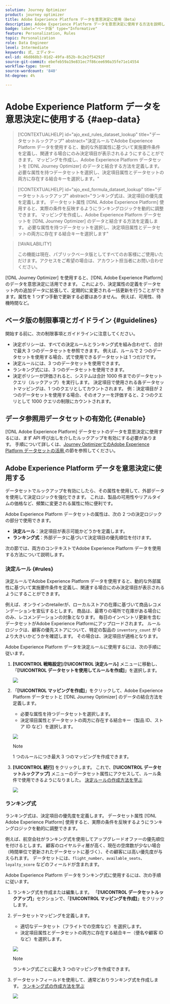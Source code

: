 ```yaml
---
solution: Journey Optimizer
product: journey optimizer
title: Adobe Experience Platform データを意思決定に使用（Beta）
description: Adobe Experience Platform データを意思決定に使用する方法を説明します。
badge: label="ベータ版" type="Informative"
feature: Personalization, Rules
topic: Personalization
role: Data Engineer
level: Intermediate
keywords: 式, エディター
exl-id: 46d868b3-01d2-49fa-852b-8c2e2f54292f
source-git-commit: ebefeb59a19e831ec7f86cee690a35fe71e14554
workflow-type: tm+mt
source-wordcount: '840'
ht-degree: 4%

---
```


# Adobe Experience Platform データを意思決定に使用する {#aep-data}

>[!CONTEXTUALHELP]
>id="ajo_exd_rules_dataset_lookup"
>title="データセットルックアップ"
>abstract="決定ルールでAdobe Experience Platform データを使用すると、動的な外部属性に基づいて実施要件条件を定義し、関連する場合にのみ決定項目が表示されるようにすることができます。 マッピングを作成し、Adobe Experience Platform データセットを [!DNL Journey Optimizer] のデータと結合する方法を定義します。 必要な属性を持つデータセットを選択し、決定項目属性とデータセットの両方に存在する結合キーを選択します。"

>[!CONTEXTUALHELP]
>id="ajo_exd_formula_dataset_lookup"
>title="データセットルックアップ"
>abstract="ランキング式は、決定項目の優先度を定義します。 データセット属性 [!DNL Adobe Experience Platform] 使用すると、実際の条件を反映するようにランキングロジックを動的に調整できます。 マッピングを作成し、Adobe Experience Platform データセットを [!DNL Journey Optimizer] のデータと結合する方法を定義します。 必要な属性を持つデータセットを選択し、決定項目属性とデータセットの両方に存在する結合キーを選択します"

>[!AVAILABILITY]
>
>この機能は現在、パブリックベータ版としてすべてのお客様にご使用いただけます。アクセスをご希望の場合は、アカウント担当者にお問い合わせください。

[!DNL Journey Optimizer] を使用すると、[!DNL Adobe Experience Platform] のデータを意思決定に活用できます。 これにより、決定属性の定義をデータセット内の追加データに拡張して、定期的に変更される一括更新を行うことができます。属性を 1 つずつ手動で更新する必要はありません。 例えば、可用性、待機時間など。

## ベータ版の制限事項とガイドライン {#guidelines}

開始する前に、次の制限事項とガイドラインに注意してください。

* 決定ポリシーは、すべての決定ルールとランキング式を組み合わせて、合計で最大 3 つのデータセットを参照できます。 例えば、ルールで 2 つのデータセットを使用する場合、式で使用できるデータセットは 1 つだけです。
* 決定ルールには、3 つのデータセットを使用できます。
* ランキング式には、3 つのデータセットを使用できます。
* 決定ポリシーが評価されると、システムは合計 1000 件までのデータセットクエリ（ルックアップ）を実行します。 決定項目で使用される各データセットマッピングは、1 つのクエリとしてカウントされます。 例：決定項目が 2 つのデータセットを使用する場合、そのオファーを評価すると、2 つのクエリとして 1000 クエリの制限にカウントされます。

## データ参照用データセットの有効化 {#enable}

[!DNL Adobe Experience Platform] データセットのデータを意思決定に使用するには、まず API 呼び出しを介したルックアップを有効にする必要があります。 手順について詳しくは、[Journey OptimizerでのAdobe Experience Platform データセットの活用 ](../data/lookup-aep-data.md) の節を参照してください。

## Adobe Experience Platform データを意思決定に使用する

データセットでルックアップを有効にしたら、その属性を使用して、外部データを使用して決定ロジックを強化できます。 これは、製品の可用性やリアルタイムの価格など、頻繁に変更される属性に特に便利です。

Adobe Experience Platform データセットの属性は、次の 2 つの決定ロジックの部分で使用できます。

* **決定ルール**：決定項目が表示可能かどうかを定義します。
* **ランキング式**：外部データに基づいて決定項目の優先順位を付けます。

次の節では、両方のコンテキストでAdobe Experience Platform データを使用する方法について説明します。

### 決定ルール {#rules}

決定ルールでAdobe Experience Platform データを使用すると、動的な外部属性に基づいて実施要件条件を定義し、関連する場合にのみ決定項目が表示されるようにすることができます。

例えば、オンラインのretailerが、ローカルストアの在庫に基づいて商品レコメンデーションを宣伝するとします。 商品は、最寄りの場所で在庫がある場合にのみ、レコメンデーションの対象となります。 毎日のインベントリ更新を含むデータセットがAdobe Experience Platformにアップロードされます。 ルールロジックは、顧客の優先ストアについて、特定の製品の `inventory_count` が 0 より大きいかどうかを確認します。 その場合は、決定項目が適格となります。

Adobe Experience Platform データを決定ルールに使用するには、次の手順に従います。

1. **[!UICONTROL 戦略設定]**/**[!UICONTROL 決定ルール]** メニューに移動し、「**[!UICONTROL データセットを使用してルールを作成]**」を選択します。

   ![](assets/exd-lookup-rule.png)

1. 「**[!UICONTROL マッピングを作成]**」をクリックして、Adobe Experience Platform データセットと [!DNL Journey Optimizer] のデータの結合方法を定義します。

   * 必要な属性を持つデータセットを選択します。
   * 決定項目属性とデータセットの両方に存在する結合キー（製品 ID、ストア ID など）を選択します。

   ![](assets/exd-lookup-mapping.png)

   >[!NOTE]
   >
   >1 つのルールにつき最大 3 つのマッピングを作成できます。

1. **[!UICONTROL 続行]** をクリックします。 これで、**[!UICONTROL データセットルックアップ]** メニューのデータセット属性にアクセスして、ルール条件で使用できるようになりました。 [決定ルールの作成方法を学ぶ](../experience-decisioning/rules.md#create)

   ![](assets/exd-lookup-menu.png)

### ランキング式

ランキング式は、決定項目の優先度を定義します。 データセット属性 [!DNL Adobe Experience Platform] 使用すると、実際の条件を反映するようにランキングロジックを動的に調整できます。

例えば、航空会社がランキング式を使用してアップグレードオファーの優先順位を付けるとします。 顧客のロイヤルティ層が高く、現在の空席数が少ない場合（時間単位で更新されたデータセットに基づく）、その顧客には高い優先度が与えられます。 データセットには、`flight_number`、`available_seats`、`loyalty_score` などのフィールドが含まれます。

Adobe Experience Platform データをランキング式に使用するには、次の手順に従います。

1. ランキング式を作成または編集します。 「**[!UICONTROL データセットルックアップ]**」セクションで、「**[!UICONTROL マッピングを作成]**」をクリックします。

1. データセットマッピングを定義します。

   * 適切なデータセット（フライトでの空席など）を選択します。
   * 決定項目属性とデータセットの両方に存在する結合キー（便名や顧客 ID など）を選択します。

   ![](assets/exd-lookup-formula-mapping.png)

   >[!NOTE]
   >
   >ランキング式ごとに最大 3 つのマッピングを作成できます。

1. データセットフィールドを使用して、通常どおりランキング式を作成します。 [ ランキング式の作成方法を学ぶ ](../experience-decisioning/exd-ranking-formulas.md#create-ranking-formula)

   ![](assets/exd-lookup-formula-criteria.png)
